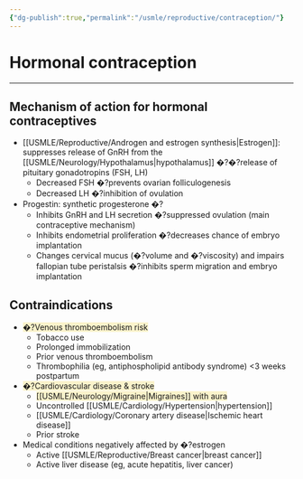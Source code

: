 ```yaml
---
{"dg-publish":true,"permalink":"/usmle/reproductive/contraception/"}
---
```


# Hormonal contraception
---
## Mechanism of action for hormonal contraceptives
- [[USMLE/Reproductive/Androgen and estrogen synthesis\|Estrogen]]: suppresses release of GnRH from the [[USMLE/Neurology/Hypothalamus\|hypothalamus]] �?�?release of pituitary gonadotropins (FSH, LH)
	- Decreased FSH �?prevents ovarian folliculogenesis 
	- Decreased LH �?inhibition of ovulation 
- Progestin: synthetic progesterone �?
	- Inhibits GnRH and LH secretion �?suppressed ovulation (main contraceptive mechanism) 
	- Inhibits endometrial proliferation �?decreases chance of embryo implantation 
	- Changes cervical mucus (�?volume and �?viscosity) and impairs fallopian tube peristalsis �?inhibits sperm migration and embryo implantation 
## Contraindications
- <span style="background:rgba(240, 200, 0, 0.2)">�?Venous thromboembolism risk</span>
	- Tobacco use
	- Prolonged immobilization
	- Prior venous thromboembolism
	- Thrombophilia (eg, antiphospholipid antibody syndrome) <3 weeks postpartum
- <span style="background:rgba(240, 200, 0, 0.2)">�?Cardiovascular disease & stroke</span>
	- <span style="background:rgba(240, 200, 0, 0.2)">[[USMLE/Neurology/Migraine\|Migraines]] with aura</span>
	- Uncontrolled [[USMLE/Cardiology/Hypertension\|hypertension]]
	- [[USMLE/Cardiology/Coronary artery disease\|Ischemic heart disease]]
	- Prior stroke
- Medical conditions negatively affected by �?estrogen
	- Active [[USMLE/Reproductive/Breast cancer\|breast cancer]]
	- Active liver disease (eg, acute hepatitis, liver cancer)

